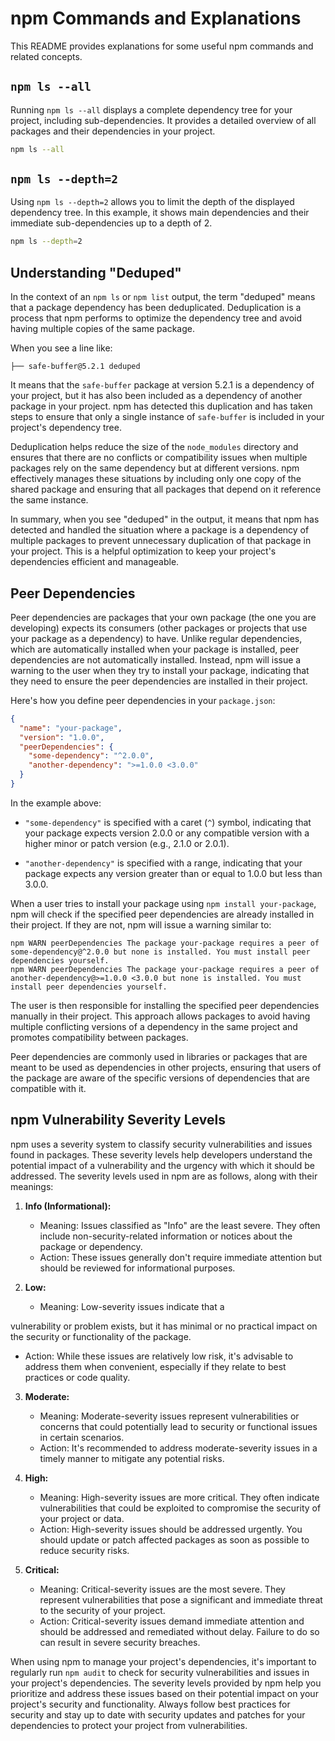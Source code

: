 
# npm Commands and Explanations

This README provides explanations for some useful npm commands and related concepts.

## `npm ls --all`

Running `npm ls --all` displays a complete dependency tree for your project, including sub-dependencies. It provides a detailed overview of all packages and their dependencies in your project.

```bash
npm ls --all
```

## `npm ls --depth=2`

Using `npm ls --depth=2` allows you to limit the depth of the displayed dependency tree. In this example, it shows main dependencies and their immediate sub-dependencies up to a depth of 2.

```bash
npm ls --depth=2
```

## Understanding "Deduped"

In the context of an `npm ls` or `npm list` output, the term "deduped" means that a package dependency has been deduplicated. Deduplication is a process that npm performs to optimize the dependency tree and avoid having multiple copies of the same package.

When you see a line like:

```
├── safe-buffer@5.2.1 deduped
```

It means that the `safe-buffer` package at version 5.2.1 is a dependency of your project, but it has also been included as a dependency of another package in your project. npm has detected this duplication and has taken steps to ensure that only a single instance of `safe-buffer` is included in your project's dependency tree.

Deduplication helps reduce the size of the `node_modules` directory and ensures that there are no conflicts or compatibility issues when multiple packages rely on the same dependency but at different versions. npm effectively manages these situations by including only one copy of the shared package and ensuring that all packages that depend on it reference the same instance.

In summary, when you see "deduped" in the output, it means that npm has detected and handled the situation where a package is a dependency of multiple packages to prevent unnecessary duplication of that package in your project. This is a helpful optimization to keep your project's dependencies efficient and manageable.

## Peer Dependencies

Peer dependencies are packages that your own package (the one you are developing) expects its consumers (other packages or projects that use your package as a dependency) to have. Unlike regular dependencies, which are automatically installed when your package is installed, peer dependencies are not automatically installed. Instead, npm will issue a warning to the user when they try to install your package, indicating that they need to ensure the peer dependencies are installed in their project.

Here's how you define peer dependencies in your `package.json`:

```json
{
  "name": "your-package",
  "version": "1.0.0",
  "peerDependencies": {
    "some-dependency": "^2.0.0",
    "another-dependency": ">=1.0.0 <3.0.0"
  }
}
```

In the example above:

- `"some-dependency"` is specified with a caret (`^`) symbol, indicating that your package expects version 2.0.0 or any compatible version with a higher minor or patch version (e.g., 2.1.0 or 2.0.1).

- `"another-dependency"` is specified with a range, indicating that your package expects any version greater than or equal to 1.0.0 but less than 3.0.0.

When a user tries to install your package using `npm install your-package`, npm will check if the specified peer dependencies are already installed in their project. If they are not, npm will issue a warning similar to:

```
npm WARN peerDependencies The package your-package requires a peer of some-dependency@^2.0.0 but none is installed. You must install peer dependencies yourself.
npm WARN peerDependencies The package your-package requires a peer of another-dependency@>=1.0.0 <3.0.0 but none is installed. You must install peer dependencies yourself.
```

The user is then responsible for installing the specified peer dependencies manually in their project. This approach allows packages to avoid having multiple conflicting versions of a dependency in the same project and promotes compatibility between packages.

Peer dependencies are commonly used in libraries or packages that are meant to be used as dependencies in other projects, ensuring that users of the package are aware of the specific versions of dependencies that are compatible with it.

## npm Vulnerability Severity Levels

npm uses a severity system to classify security vulnerabilities and issues found in packages. These severity levels help developers understand the potential impact of a vulnerability and the urgency with which it should be addressed. The severity levels used in npm are as follows, along with their meanings:

1. **Info (Informational):**
   - Meaning: Issues classified as "Info" are the least severe. They often include non-security-related information or notices about the package or dependency.
   - Action: These issues generally don't require immediate attention but should be reviewed for informational purposes.

2. **Low:**
   - Meaning: Low-severity issues indicate that a

 vulnerability or problem exists, but it has minimal or no practical impact on the security or functionality of the package.
   - Action: While these issues are relatively low risk, it's advisable to address them when convenient, especially if they relate to best practices or code quality.

3. **Moderate:**
   - Meaning: Moderate-severity issues represent vulnerabilities or concerns that could potentially lead to security or functional issues in certain scenarios.
   - Action: It's recommended to address moderate-severity issues in a timely manner to mitigate any potential risks.

4. **High:**
   - Meaning: High-severity issues are more critical. They often indicate vulnerabilities that could be exploited to compromise the security of your project or data.
   - Action: High-severity issues should be addressed urgently. You should update or patch affected packages as soon as possible to reduce security risks.

5. **Critical:**
   - Meaning: Critical-severity issues are the most severe. They represent vulnerabilities that pose a significant and immediate threat to the security of your project.
   - Action: Critical-severity issues demand immediate attention and should be addressed and remediated without delay. Failure to do so can result in severe security breaches.

When using npm to manage your project's dependencies, it's important to regularly run `npm audit` to check for security vulnerabilities and issues in your project's dependencies. The severity levels provided by npm help you prioritize and address these issues based on their potential impact on your project's security and functionality. Always follow best practices for security and stay up to date with security updates and patches for your dependencies to protect your project from vulnerabilities.
